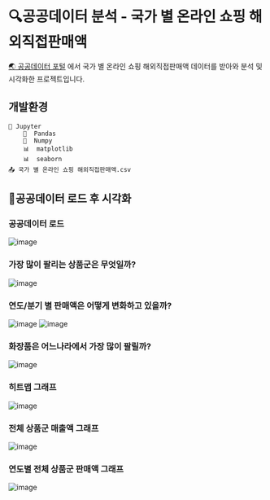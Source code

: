 # :mag:공공데이터 분석 - 국가 별 온라인 쇼핑 해외직접판매액
[:earth_asia: 공공데이터 포털](https://www.data.go.kr/index.do) 에서 국가 별 온라인 쇼핑 해외직접판매액 데이터를 받아와 분석 및 시각화한 프로젝트입니다.

## 개발환경

```
🔶 Jupyter
    🐼  Pandas
    🧮  Numpy
    📊  matplotlib
    📊  seaborn
📤 국가 별 온라인 쇼핑 해외직접판매액.csv
```

## :page_facing_up:공공데이터 로드 후 시각화
### 공공데이터 로드
![image](https://user-images.githubusercontent.com/74235867/117258929-7cf2bc00-ae88-11eb-9dfc-73979d4f6f16.png)


### 가장 많이 팔리는 상품군은 무엇일까?
![image](https://user-images.githubusercontent.com/74235867/117259105-b3303b80-ae88-11eb-9364-6dbc4cb1c50a.png)


### 연도/분기 별 판매액은 어떻게 변화하고 있을까?
![image](https://user-images.githubusercontent.com/74235867/117259133-b9261c80-ae88-11eb-9392-706f61b9eea4.png)
![image](https://user-images.githubusercontent.com/74235867/117259141-baefe000-ae88-11eb-8850-565bd4c3e790.png)


### 화장품은 어느나라에서 가장 많이 팔릴까?
![image](https://user-images.githubusercontent.com/74235867/117259153-bdead080-ae88-11eb-9f58-5aee7d992630.png)


### 히트맵 그래프
![image](https://user-images.githubusercontent.com/74235867/117259171-c04d2a80-ae88-11eb-8c98-899324e8c161.png)


### 전체 상품군 매출액 그래프
![image](https://user-images.githubusercontent.com/74235867/117259185-c2af8480-ae88-11eb-959e-72051dfaa9ef.png)


### 연도별 전체 상품군 판매액 그래프
![image](https://user-images.githubusercontent.com/74235867/117259196-c511de80-ae88-11eb-8b43-9897419367be.png)


